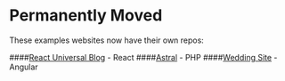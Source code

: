 Permanently Moved
===
These examples websites now have their own repos:

####[React Universal Blog](https://github.com/cosmicjs/cosmicapp-react-universal-blog) - React
####[Astral](https://github.com/cosmicjs/cosmicapp-astral) - PHP
####[Wedding Site](https://github.com/cosmicjs/cosmicapp-wedding-site) - Angular
